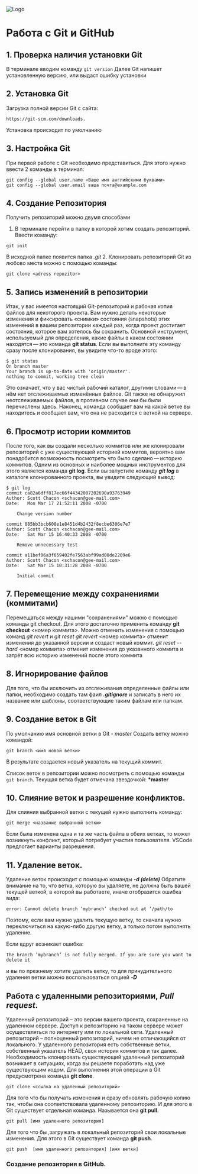![Logo](Git-Logo-1788C.png)
# Работа с Git и GitHub

## 1. Проверка наличия установки Git
В терминале вводим команду `git version`
Далее Git напишет установленную версию, или выдаст ошибку установки

## 2. Установка Git
Загрузка полной версии Git с сайта:
```
https://git-scm.com/downloads.
```
Установка происходит по умолчанию

## 3. Настройка Git
При первой работе с Git необходимо представиться. Для этого нужно ввести 2 команды в терминал:
```
git config --global user.name «Ваше имя английскими буквами»
git config --global user.email ваша почта@example.com
```
## 4. Создание Репозитория
Получить репозиторий можно двумя способами
1. В терминале перейти в папку в которой хотим создать репозиторий.
Ввести команду:
```
git init
```
В исходной папке появится папка *.git*
2. Клонировать репозиторий Git из любово места можно с помощью команды:
```
git clone <adress repozitor>
```
## 5. Запись изменений в репозитории
Итак, у вас имеется настоящий Git-репозиторий и рабочая копия файлов для некоторого проекта. Вам нужно делать некоторые изменения и фиксировать «снимки» состояния (snapshots) этих изменений в вашем репозитории каждый раз, когда проект достигает состояния, которое вам хотелось бы сохранить. Основной инструмент, используемый для определения, какие файлы в каком состоянии находятся — это команда **git status**. Если вы выполните эту команду сразу после клонирования, вы увидите что-то вроде этого:
```
$ git status
On branch master
Your branch is up-to-date with 'origin/master'.
nothing to commit, working tree clean
```
Это означает, что у вас чистый рабочий каталог, другими словами — в нём нет отслеживаемых изменённых файлов. Git также не обнаружил неотслеживаемых файлов, в противном случае они бы были перечислены здесь. Наконец, команда сообщает вам на какой ветке вы находитесь и сообщает вам, что она не расходится с веткой на сервере.

## 6. Просмотр истории коммитов
После того, как вы создали несколько коммитов или же клонировали репозиторий с уже существующей историей коммитов, вероятно вам понадобится возможность посмотреть что было сделано — историю коммитов. Одним из основных и наиболее мощных инструментов для этого является команда **git log**.
Если вы запустите команду ***git log*** в каталоге клонированного проекта, вы увидите следующий вывод:
```
$ git log
commit ca82a6dff817ec66f44342007202690a93763949
Author: Scott Chacon <schacon@gee-mail.com>
Date:   Mon Mar 17 21:52:11 2008 -0700

    Change version number

commit 085bb3bcb608e1e8451d4b2432f8ecbe6306e7e7
Author: Scott Chacon <schacon@gee-mail.com>
Date:   Sat Mar 15 16:40:33 2008 -0700

    Remove unnecessary test

commit a11bef06a3f659402fe7563abf99ad00de2209e6
Author: Scott Chacon <schacon@gee-mail.com>
Date:   Sat Mar 15 10:31:28 2008 -0700

    Initial commit
```

## 7. Перемещение между сохранениями (коммитами)
Перемещаться между нашими "сохранениями" можно с помощью команды git checkout. Для этого достаточно применить команду **git checkout** <номер коммита>.
Можно отменить изменения с помощью команд *git revert* и *git reset* *git revert* <номер коммита> отменит изменения до указанной версии и создаст новый коммит. *git reset --hard* <номер коммита> отменит изменения до указанного коммита и затрёт всю историю изменений после этого коммита

## 8. Игнорирование файлов
Для того, что бы исключить из отслеживания определенные файлы или папки, необходимо создать там фаил ***.gitignore*** и записать в него их название или шаблоны, соответствующие таким файлам или папкам. 

## 9. Создание веток в Git
По умолчанию имя основной ветки в Git - *master*
Создать ветку можно командой:
```
git branch <имя новой ветки>
```
В результате создается новый указатель на текущий коммит. 

Список веток в репозитории можно посмотреть с помощью команды `git branch`.
Текущая ветка будет отмечана звездочкой: **\*master**

## 10. Слияние веток и разрешение конфликтов.
Для слияния выбранной ветки с текущей нужно выполнить команду:
```
git merge <название выбранной ветки>
```
Если была изменена одна и та же часть файла в обеих ветках, то может возникнуть конфликт, который потребует участия пользователя.
VSCode предлогает варианты разрешения. 

## 11. Удаление веток.
Удаление веток происходит с помощью команды ***-d (delete)***
Обратите внимание на то, что ветка, которую вы удаляете, не должна быть вашей текущей веткой, в которой вы работаете, иначе отобразится ошибка вида:
```
error: Cannot delete branch ’mybranch’ checked out at ’/path/to
```
Поэтому, если вам нужно удалить текущую ветку, то сначала нужно переключиться на какую-либо другую ветку, а только потом выполнять удаление.

Если вдруг возникает ошибка: 
```
The branch ’mybranch’ is not fully merged. If you are sure you want to delete it 
```
и вы по прежнему хотите удалить ветку, то для принудительного удаления ветки можно воспользоваться опцией ***-D***

## Работа с удаленными репозиториями, *Pull request*.
Удаленный репозиторий – это версии вашего проекта, сохраненные на удаленном сервере. Доступ к репозиторию на таком сервере может осуществляться по интернету или по локальной сети.
Удаленный репозиторий – полноценный репозиторий, ничем не отличающийся от локального. У удаленного репозитория есть собственные ветки, собственный указатель HEAD, своя история коммитов и так далее.
Необходимость клонировать существующий удаленный репозиторий возникает в ситуациях, когда вы решаете поработать над уже существующим кодом. Для выполнения этой операции в Git предусмотрена команда **git clone**.

```
git clone <ссылка на удаленный репозиторий>
```
Для того что бы получать изменения и сразу обновлять рабочую копию так, чтобы она соответствовала удаленному репозиторию. И для этого в Git существует отдельная команда. Называется она **git pull**.
```
git pull [имя удаленного репозитория]
```
Для того что бы ,загружать в локальный репозиторий свои локальные изменения. Для этого в Git существует команда **git push**.

```
git push  [имя удаленного репозитория] [имя ветки]
```
### Создание репозитория в GitHub.